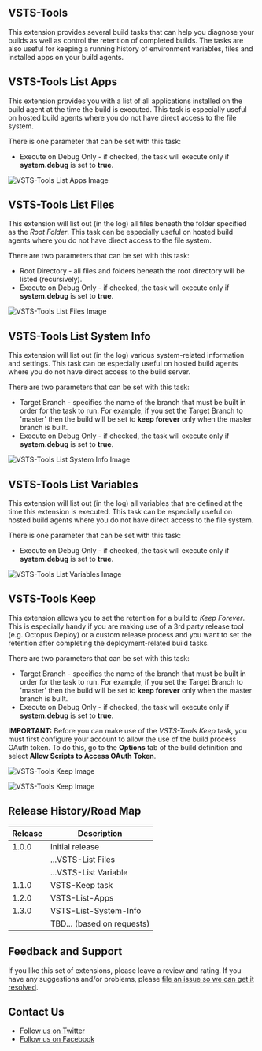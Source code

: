 ## VSTS-Tools
This extension provides several build tasks that can help you diagnose your builds as well as control the retention of completed builds. The tasks are also useful for keeping a running history of environment variables, files and installed apps on your build agents.

## VSTS-Tools List Apps
This extension provides you with a list of all applications installed on the build agent at the time the build is executed. This task is especially useful on hosted build agents where you do not have direct access to the file system.

There is one parameter that can be set with this task:

* Execute on Debug Only - if checked, the task will execute only if **system.debug** is set to **true**.

![VSTS-Tools List Apps Image](https://raw.githubusercontent.com/jbramwell/VSTS-Tools/master/VSTS-Extensions/screenshots/ListApps.png)

## VSTS-Tools List Files
This extension will list out (in the log) all files beneath the folder specified as the *Root Folder*. This task can be especially useful on hosted build agents where you do not have direct access to the file system.

There are two parameters that can be set with this task:

* Root Directory - all files and folders beneath the root directory will be listed (recursively).
* Execute on Debug Only - if checked, the task will execute only if **system.debug** is set to **true**.

![VSTS-Tools List Files Image](https://raw.githubusercontent.com/jbramwell/VSTS-Tools/master/VSTS-Extensions/screenshots/ListFiles.png)

## VSTS-Tools List System Info
This extension will list out (in the log) various system-related information and settings. This task can be especially useful on hosted build agents where you do not have direct access to the build server.

There are two parameters that can be set with this task:

* Target Branch - specifies the name of the branch that must be built in order for the task to run. For example, if you set the Target Branch to 'master' then the build will be set to **keep forever** only when the master branch is built.
* Execute on Debug Only - if checked, the task will execute only if **system.debug** is set to **true**.

![VSTS-Tools List System Info Image](https://raw.githubusercontent.com/jbramwell/VSTS-Tools/master/VSTS-Extensions/screenshots/ListSystemInfo.png)

## VSTS-Tools List Variables
This extension will list out (in the log) all variables that are defined at the time this extension is executed. This task can be especially useful on hosted build agents where you do not have direct access to the file system.

There is one parameter that can be set with this task:

* Execute on Debug Only - if checked, the task will execute only if **system.debug** is set to **true**.

![VSTS-Tools List Variables Image](https://raw.githubusercontent.com/jbramwell/VSTS-Tools/master/VSTS-Extensions/screenshots/ListVariables.png)

## VSTS-Tools Keep
This extension allows you to set the retention for a build to *Keep Forever*. This is especially handy if you are making use of a 3rd party release tool (e.g. Octopus Deploy) or a custom release process and you want to set the retention after completing the deployment-related build tasks.

There are two parameters that can be set with this task:

* Target Branch - specifies the name of the branch that must be built in order for the task to run. For example, if you set the Target Branch to 'master' then the build will be set to **keep forever** only when the master branch is built.
* Execute on Debug Only - if checked, the task will execute only if **system.debug** is set to **true**.

**IMPORTANT:** Before you can make use of the *VSTS-Tools Keep* task, you must first configure your account to allow the use of the build process OAuth token. To do this, go to the **Options** tab of the build definition and select **Allow Scripts to Access OAuth Token**.

![VSTS-Tools Keep Image](https://github.com/jbramwell/VSTS-Tools/blob/master/VSTS-Extensions/screenshots/OAuth.png?raw=true)

![VSTS-Tools Keep Image](https://raw.githubusercontent.com/jbramwell/VSTS-Tools/db6926620a6d8208afeab44eed32dd385299210b/VSTS-Extensions/screenshots/keep.png)

## Release History/Road Map
|Release|Description                                |
|-------|-------------------------------------------|
| 1.0.0 | Initial release                           |
|       | ...VSTS-List Files                        |
|       | ...VSTS-List Variable                     |
| 1.1.0 | VSTS-Keep task                            |
| 1.2.0 | VSTS-List-Apps                            |
| 1.3.0 | VSTS-List-System-Info                     |
|       | TBD... (based on requests)                |

## Feedback and Support
If you like this set of extensions, please leave a review and rating. If you have any suggestions and/or problems, please [file an issue so we can get it resolved](https://github.com/jbramwell/VSTS-Tools/issues).

## Contact Us
* [Follow us on Twitter](https://twitter.com/moonspacelabs)
* [Follow us on Facebook](https://www.facebook.com/MoonspaceLabs/)